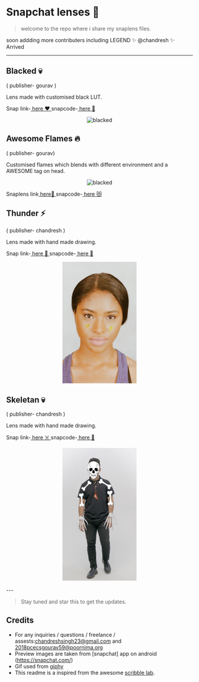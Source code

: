 # Snapchat lenses 👯

> welcome to the repo where i share my snaplens files.


soon addding more contributers including LEGEND ✨ @chandresh  ✨ Arrived

---

## Blacked 💀
( publisher- gourav )

Lens made with customised black LUT. 

Snap link-[ here ❤️ ](https://www.snapchat.com/unlock/?type=SNAPCODE&uuid=1b43db50b26d4137a68737096773158e&metadata=01)
snapcode-[ here 💚](https://github.com/varuogm/My-snap-creations/blob/master/blacked/Previews/snapcode.png)

<p align="center">
    <img alt="blacked" src="https://github.com/varuogm/My-snap-creations/blob/master/blacked/Previews/PIC1.jpeg?raw=true" width="200"/>
 
</p>

## Awesome Flames 🔥
( publisher- gourav)

Customised flames which blends with different environment and a AWESOME tag on head.

<p align="center">
    <img alt="blacked" src="https://github.com/varuogm/My-snap-creations/blob/master/awesome%20flames/GIF-200620_131043.gif?raw=true" width="200"/>
 
</p>

Snaplens link[ here🌷 ](https://www.snapchat.com/unlock/?type=SNAPCODE&uuid=d9670097c54e4e53aea6fc12db9fa59e&metadata=01)
snapcode-[  here 😻](https://github.com/varuogm/My-snap-creations/blob/master/awesome%20flames/snapcode.png)

## Thunder ⚡
( publisher- chandresh )

Lens made with hand made drawing. 

Snap link-[ here 💖 ](https://www.snapchat.com/unlock/?type=SNAPCODE&uuid=78106f141602436a9f337e6c44832130&metadata=01)
snapcode-[ here 🦄](https://github.com/chandresh189/My-snap-creations/blob/master/thunder_eyes1.0/Previews/snapcode.png)

<p align="center">
    <img alt="thunder" src="https://github.com/chandresh189/My-snap-creations/blob/master/thunder_eyes1.0/Previews/PIC-1.png?raw=true" width="200"/>
</p>

## Skeletan 💀
( publisher- chandresh )

Lens made with hand made drawing. 

Snap link-[ here ☠️ ](https://www.snapchat.com/unlock/?type=SNAPCODE&uuid=bdb11795c1fd40448c370b2976f14630&metadata=01)
snapcode-[ here 🦴](https://github.com/chandresh189/My-snap-creations/blob/master/skeletan2.0/Previews/snapcode.png)

<p align="center">
    <img alt="thunder" src="https://github.com/chandresh189/My-snap-creations/blob/master/skeletan2.0/Previews/PIC-1.png?raw=true" width="200"/>
</p>
---








> Stay tuned and star this to get the updates.



## Credits

- For any inquiries / questions / freelance / assests:chandreshsingh23@gmail.com and 2018pcecsgourav59@poornima.org 
- Preview images are taken from [snapchat] app on android (https://snapchat.com/)
- Gif used from [giphy](https://giphy.com/) 
- This readme is a inspired from the awesome [scribble lab](https://github.com/Jeremboo/scribble-lab).
